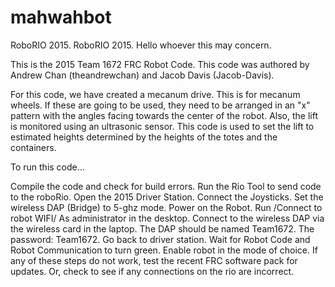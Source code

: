 # mahwahbot
RoboRIO 2015.
RoboRIO 2015. Hello whoever this may concern.

This is the 2015 Team 1672 FRC Robot Code. This code was authored by Andrew Chan (theandrewchan) and Jacob Davis (Jacob-Davis).

For this code, we have created a mecanum drive. This is for mecanum wheels. If these are going to be used, they need to be arranged in an "x" pattern with the angles facing towards the center of the robot. Also, the lift is monitored using an ultrasonic sensor. This code is used to set the lift to estimated heights determined by the heights of the totes and the containers.

To run this code...

Compile the code and check for build errors.
Run the Rio Tool to send code to the roboRio.
Open the 2015 Driver Station.
Connect the Joysticks.
Set the wireless DAP (Bridge) to 5-ghz mode.
Power on the Robot.
Run /Connect to robot WIFI/ As administrator in the desktop.
Connect to the wireless DAP via the wireless card in the laptop. The DAP should be named Team1672. The password: Team1672.
Go back to driver station. Wait for Robot Code and Robot Communication to turn green.
Enable robot in the mode of choice.
If any of these steps do not work, test the recent FRC software pack for updates. Or, check to see if any connections on the rio are incorrect.
